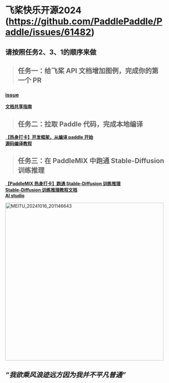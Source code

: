 # 飞桨快乐开源2024 (https://github.com/PaddlePaddle/Paddle/issues/61482)

 ## 请按照任务2、3、1的顺序来做
> ## 任务一：给飞桨 API 文档增加图例，完成你的第一个 PR
 ### **[issue](https://github.com/PaddlePaddle/docs/issues/6614)**
**[文档共享指南](https://www.paddlepaddle.org.cn/documentation/docs/zh/develop/dev_guides/docs_contributing_guides_cn.html)**

> ## 任务二：拉取 Paddle 代码，完成本地编译
**[【热身打卡】开发框架，从编译 paddle 开始](https://github.com/PaddlePaddle/Paddle/issues/45347)**  
**[源码编译教程](https://www.paddlepaddle.org.cn/documentation/docs/zh/develop/install/compile/fromsource.html)**

> ## 任务三：在 PaddleMIX 中跑通 Stable-Diffusion 训练推理
**[【PaddleMIX 热身打卡】跑通 Stable-Diffusion 训练推理](https://github.com/PaddlePaddle/PaddleMIX/issues/273)**  
**[Stable-Diffusion 训练推理教程文档](https://github.com/PaddlePaddle/PaddleMIX/blob/develop/ppdiffusers/examples/stable_diffusion/README.md)**  
**[AI studio](https://aistudio.baidu.com/overview)**

   <img src="https://github.com/user-attachments/assets/751f6713-0ddd-410e-9468-5149d5f8fc4f" alt="MEITU_20241016_201146643" width="500">
   
   ## *“我欲乘风浪迹远方因为我并不平凡普通”*


